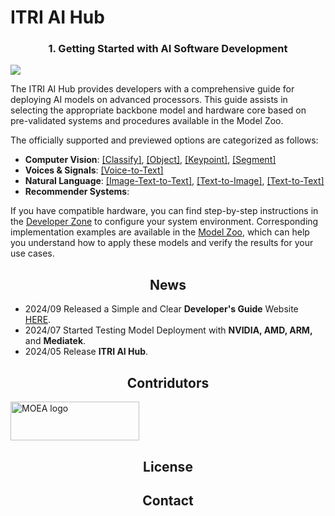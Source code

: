# ITRI AI Hub

### <div align="center">1. Getting Started with AI Software Development</div>
![](https://github.com/R300-AI/ITRI-AI-Hub/blob/main/assets/images/tasks.png)

The ITRI AI Hub provides developers with a comprehensive guide for deploying AI models on advanced processors. This guide assists in selecting the appropriate backbone model and hardware core based on pre-validated systems and procedures available in the Model Zoo.

The officially supported and previewed options are categorized as follows:


* **Computer Vision**: [[Classify]](https://github.com/R300-AI/ITRI-AI-Hub/tree/main/Model-Zoo/Classification), [[Object]](https://github.com/R300-AI/ITRI-AI-Hub/tree/main/Model-Zoo/Object-Detection), [[Keypoint]](https://github.com/R300-AI/ITRI-AI-Hub/tree/main/Model-Zoo/Keypoint-Detection), [[Segment]](https://github.com/R300-AI/ITRI-AI-Hub/tree/main/Model-Zoo/Semantic-Segmentation)
* **Voices & Signals**: [[Voice-to-Text]](https://github.com/R300-AI/ITRI-AI-Hub/tree/main/Model-Zoo/Voice-to-Text)
* **Natural Language**: [[Image-Text-to-Text]](https://github.com/R300-AI/ITRI-AI-Hub/tree/main/Model-Zoo/Iamge-Text-to-Text), [[Text-to-Image]](https://github.com/R300-AI/ITRI-AI-Hub/tree/main/Model-Zoo/Text-to-Image), [[Text-to-Text]](https://github.com/R300-AI/ITRI-AI-Hub/tree/main/Model-Zoo/Text-to-Text)
* **Recommender Systems**:

If you have compatible hardware, you can find step-by-step instructions in the [Developer Zone](https://r300-ai.github.io/ITRI-AI-Hub/) to configure your system environment. Corresponding implementation examples are available in the [Model Zoo](https://github.com/R300-AI/ITRI-AI-Hub/tree/main/Model-Zoo), which can help you understand how to apply these models and verify the results for your use cases.

## <div align="center">News</div>

* 2024/09 Released a Simple and Clear **Developer's Guide** Website [HERE](https://r300-ai.github.io/ITRI-AI-Hub/).
* 2024/07 Started Testing Model Deployment with **NVIDIA, AMD, ARM,** and **Mediatek**.
* 2024/05 Release **ITRI AI Hub**.
  
## <div align="center">Contridutors</div>

<a href="https://www.ey.gov.tw/File/B8B426A05E026782" target="AI晶片異質整合模組前瞻製造平台計畫"><img src="https://odas.ida.gov.tw/logo.png" alt="MOEA logo" height="62" width="206"></a>
## <div align="center">License</div>
## <div align="center">Contact</div>



